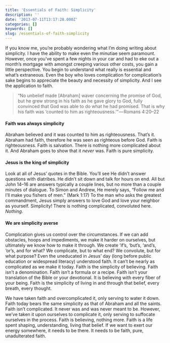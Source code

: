 ```yaml
---
title: 'Essentials of Faith: Simplicity'
description: ''
date: '2013-07-11T13:17:28.000Z'
categories: []
keywords: []
slug: /essentials-of-faith-simplicity
---
```


If you know me, you’re probably wondering what I’m doing writing about simplicity. I have the ability to make even the minutiae seem paramount. However, once you’ve spent a few nights in your car and had to eke out a month’s mortgage with amongst creeping various other costs, you gain a little perspective. You begin to understand what really is essential and what’s extraneous. Even the boy who loves complication for complication’s sake begins to appreciate the beauty and necessity of simplicity. And I see the application to faith.

> “No unbelief made \[Abraham\] waver concerning the promise of God, but he grew strong in his faith as he gave glory to God, fully convinced that God was able to do what he had promised. That is why his faith was ‘counted to him as righteousness.’” — Romans 4:20–22

#### Faith was always simplicity

Abraham believed and it was counted to him as righteousness. That’s it. Abraham had faith, therefore he was seen as righteous before God. Faith is righteousness. Faith is salvation. There is nothing more complicated about it. And Abraham goes to show that it _never_ was. Faith is pure simplicity.

#### Jesus is the king of simplicity

Look at all of Jesus’ quotes in the Bible. You’ll see He didn’t answer questions with diatribes. He didn’t sit down and talk for hours on end. All but John 14–16 are answers typically a couple lines, but no more than a couple minutes of dialogue. To Simon and Andrew, He merely says, “Follow me and I’ll make you fishers of men.” (Mark 1:17) To the man who asks the greatest commandment, Jesus simply answers to love God and love your neighbor as yourself. Simplicity! There is nothing complicated, convoluted here. _Nothing_.

#### We are simplicity averse

Complication gives us control over the circumstances. If we can add obstacles, hoops and impediments, we make it harder on ourselves, but ultimately we know how to make it through. We create ‘if’s, ‘but’s, ‘and’s, ‘or’s, and for what? We complicate, but to what end? We convolute, but for what purpose? Even the uneducated in Jesus’ day (long before public education or widespread literacy) understood faith. It can’t be nearly as complicated as we make it today. Faith is the simplicity of believing. Faith isn’t a denomination. Faith isn’t a formula or a recipe. Faith isn’t your translation of the Bible or your devotional. It is believing with every fiber of your being. Faith is the simplicity of living in and through that belief, every breath, every thought.

We have taken faith and overcomplicated it, only serving to water it down. Faith today bears the same simplicity as that of Abraham and all the saints. Faith isn’t complicated. It never was and was never meant to be. However, we’ve taken it upon ourselves to complicate it, only serving to suffocate ourselves in the process. Faith is believing, nothing more. Faith is a life spent shaping, understanding, living that belief. If we want to exert our energy somewhere, it needs to be there. It needs to be faith, pure, unadulterated faith.